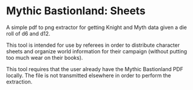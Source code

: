 # Mythic Bastionland: Sheets

A simple pdf to png extractor for getting Knight and Myth data given a die roll of d6 and d12.

This tool is intended for use by referees in order to distribute character sheets and organize world information for their campaign (without putting too much wear on their books).

This tool requires that the user already have the Mythic Bastionland PDF locally. The file is not transmitted elsewhere in order to perform the extraction.
